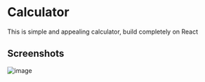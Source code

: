 # Calculator
This is simple and appealing calculator, build completely on React

## Screenshots
![image](https://user-images.githubusercontent.com/70605330/94965514-45e6b180-0519-11eb-9e7a-b9b5f5152970.png)
